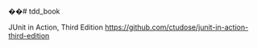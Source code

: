 ��# tdd_book

JUnit in Action, Third Edition
https://github.com/ctudose/junit-in-action-third-edition
